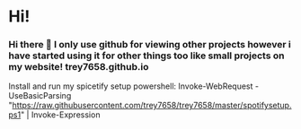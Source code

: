 # Hi!
### Hi there 👋 I only use github for viewing other projects however i have started using it for other things too like small projects on my website! trey7658.github.io

Install and run my spicetify setup powershell: Invoke-WebRequest -UseBasicParsing "https://raw.githubusercontent.com/trey7658/trey7658/master/spotifysetup.ps1" | Invoke-Expression

<!--
**trey7658/trey7658** is a ✨ _special_ ✨ repository because its `README.md` (this file) appears on your GitHub profile.


